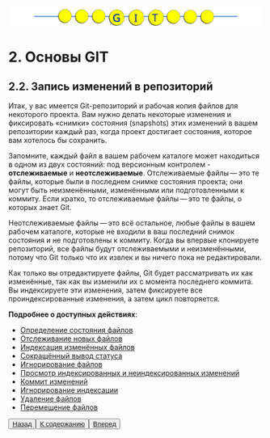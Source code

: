 ![Gitmanul_logo](/G_logo_2.svg)
# 2. Основы GIT

## 2.2. Запись изменений в репозиторий

Итак, у вас имеется Git-репозиторий и рабочая копия файлов для некоторого проекта. Вам нужно делать некоторые изменения и фиксировать «снимки» состояния (snapshots) этих изменений в вашем репозитории каждый раз, когда проект достигает состояния, которое вам хотелось бы сохранить.

Запомните, каждый файл в вашем рабочем каталоге может находиться в одном из двух состояний: под версионным контролем - **отслеживаемые** и **неотслеживаемые**. Отслеживаемые файлы — это те файлы, которые были в последнем снимке состояния проекта; они могут быть неизменёнными, изменёнными или подготовленными к коммиту. Если кратко, то отслеживаемые файлы — это те файлы, о которых знает Git.

Неотслеживаемые файлы — это всё остальное, любые файлы в вашем рабочем каталоге, которые не входили в ваш последний снимок состояния и не подготовлены к коммиту. Когда вы впервые клонируете репозиторий, все файлы будут отслеживаемыми и неизменёнными, потому что Git только что их извлек и вы ничего пока не редактировали.

Как только вы отредактируете файлы, Git будет рассматривать их как изменённые, так как вы изменили их с момента последнего коммита. Вы индексируете эти изменения, затем фиксируете все проиндексированные изменения, а затем цикл повторяется.

**Подробнее о доступных действиях**:

- [Определение состояния файлов](/2.2.1.md)
- [Отслеживание новых файлов](/2.2.2.md)
- [Индексация изменённых файлов](/2.2.3.md)
- [Сокращённый вывод статуса](/2.2.4.md)
- [Игнорирование файлов](/2.2.5.md)
- [Просмотр индексированных и неиндексированных изменений](/2.2.6.md)
- [Коммит изменений](/2.2.7.md)
- [Игнорирование индексации](/2.2.8.md)
- [Удаление файлов](/2.2.9.md)
- [Перемещение файлов](/2.2.10.md)



<button>[Назад ](/2.1.md)</button><button>[К содержанию ](/readme.md)</button><button>[Вперед](/2.3.md)</button>